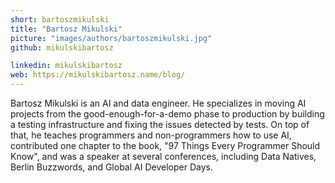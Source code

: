 ```yaml
---
short: bartoszmikulski
title: "Bartosz Mikulski"
picture: "images/authors/bartoszmikulski.jpg"
github: mikulskibartosz

linkedin: mikulskibartosz
web: https://mikulskibartosz.name/blog/
---
```


Bartosz Mikulski is an AI and data engineer. He specializes in moving AI projects from the good-enough-for-a-demo phase to production by building a testing infrastructure and fixing the issues detected by tests. On top of that, he teaches programmers and non-programmers how to use AI, contributed one chapter to the book, "97 Things Every Programmer Should Know", and was a speaker at several conferences, including Data Natives, Berlin Buzzwords, and Global AI Developer Days. 